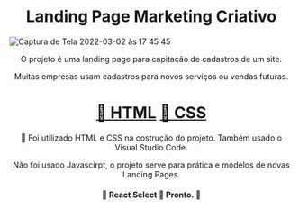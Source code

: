 <h1 align="center">Landing Page Marketing Criativo </h1>

![Captura de Tela 2022-03-02 às 17 45 45](https://user-images.githubusercontent.com/51278488/156447256-3088fb65-64bd-46d0-a3ca-98bbf49e78bb.png)


<p align="center">O projeto é uma landing page para capitação de cadastros de um site.</p>
<p align="center">Muitas empresas usam cadastros para novos serviços ou vendas futuras.</p>

<h1 align="center">
    <a href="https://developer.mozilla.org/pt-BR/docs/Web/HTML/">🔗 HTML</a>
    <a href="https://developer.mozilla.org/pt-BR/docs/Web/CSS">🔗 CSS</a>
</h1>
<p align="center">🚀 Foi utilizado HTML e CSS na costrução do projeto. Também usado o Visual Studio Code.</p>
<p align="center">Não foi usado Javascirpt, o projeto serve para prática e modelos de novas Landing Pages.</p>
<h4 align="center"> 
	🚧  React Select 🚀 Pronto.  🚧
</h4>

